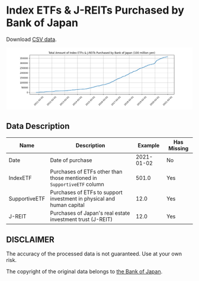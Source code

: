 # Index ETFs & J-REITs Purchased by Bank of Japan

Download [CSV data](data/processed/boj_etf_reit_amount.csv).

<img src="reports/figures/total_amount_purchased_etf_reit.png" width="800px" alt="Figure: time series of total amount of index ETFs & J-REITs purchased by BOJ">

## Data Description

| Name          | Description                                                            | Example    | Has Missing |
|---------------|------------------------------------------------------------------------|------------|-------------|
| Date          | Date of purchase                                                       | 2021-01-02 | No          |
| IndexETF      | Purchases of ETFs other than those mentioned in `SupportiveETF` column | 501.0      | Yes         |
| SupportiveETF | Purchases of ETFs to support investment in physical and human capital  | 12.0       | Yes         |
| J-REIT        | Purchases of Japan's real estate investment trust (J-REIT)             | 12.0       | Yes         |

## DISCLAIMER
The accuracy of the processed data is not guaranteed. Use at your own risk.


The copyright of the original data belongs to [the Bank of Japan](https://www.boj.or.jp/en/index.htm/).

